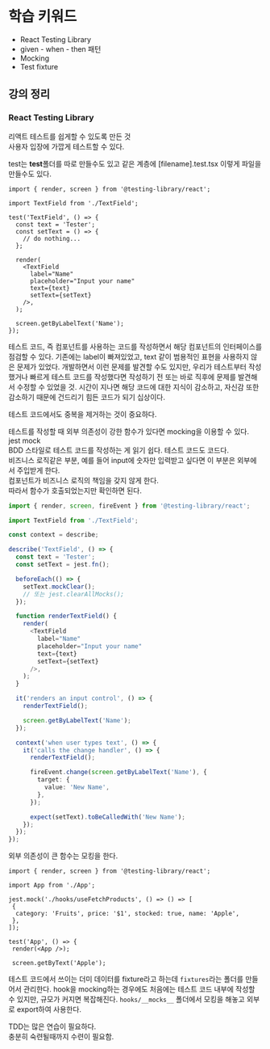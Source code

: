 # 학습 키워드

- React Testing Library
- given - when - then 패턴
- Mocking
- Test fixture

## 강의 정리

### React Testing Library

리액트 테스트를 쉽게할 수 있도록 만든 것  
사용자 입장에 가깝게 테스트할 수 있다.

test는 **test**폴더를 따로 만들수도 있고 같은 계층에 [filename].test.tsx 이렇게 파일을 만들수도 있다.

```tsx
import { render, screen } from '@testing-library/react';

import TextField from './TextField';

test('TextField', () => {
  const text = 'Tester';
  const setText = () => {
    // do nothing...
  };

  render(
    <TextField
      label="Name"
      placeholder="Input your name"
      text={text}
      setText={setText}
    />,
  );

  screen.getByLabelText('Name');
});
```

테스트 코드, 즉 컴포넌트를 사용하는 코드를 작성하면서 해당 컴포넌트의 인터페이스를 점검할 수 있다. 기존에는 label이 빠져있었고, text 같이 범용적인 표현을 사용하지 않은 문제가 있었다. 개발하면서 이런 문제를 발견할 수도 있지만, 우리가 테스트부터 작성했거나 빠르게 테스트 코드를 작성했다면 작성하기 전 또는 바로 직후에 문제를 발견해서 수정할 수 있었을 것. 시간이 지나면 해당 코드에 대한 지식이 감소하고, 자신감 또한 감소하기 때문에 건드리기 힘든 코드가 되기 십상이다.

테스트 코드에서도 중복을 제거하는 것이 중요하다.

테스트를 작성할 때 외부 의존성이 강한 함수가 있다면 mocking을 이용할 수 있다. jest mock  
BDD 스타일로 테스트 코드를 작성하는 게 읽기 쉽다. 테스트 코드도 코드다.  
비즈니스 로직같은 부분, 예를 들어 input에 숫자만 입력받고 싶다면 이 부분은 외부에서 주입받게 한다.  
컴포넌트가 비즈니스 로직의 책임을 갖지 않게 한다.  
따라서 함수가 호출되었는지만 확인하면 된다.

```ts
import { render, screen, fireEvent } from '@testing-library/react';

import TextField from './TextField';

const context = describe;

describe('TextField', () => {
  const text = 'Tester';
  const setText = jest.fn();

  beforeEach(() => {
    setText.mockClear();
    // 또는 jest.clearAllMocks();
  });

  function renderTextField() {
    render(
      <TextField
        label="Name"
        placeholder="Input your name"
        text={text}
        setText={setText}
      />,
    );
  }

  it('renders an input control', () => {
    renderTextField();

    screen.getByLabelText('Name');
  });

  context('when user types text', () => {
    it('calls the change handler', () => {
      renderTextField();

      fireEvent.change(screen.getByLabelText('Name'), {
        target: {
          value: 'New Name',
        },
      });

      expect(setText).toBeCalledWith('New Name');
    });
  });
});
```

외부 의존성이 큰 함수는 모킹을 한다.

```tsx
import { render, screen } from '@testing-library/react';

import App from './App';

jest.mock('./hooks/useFetchProducts', () => () => [
 {
  category: 'Fruits', price: '$1', stocked: true, name: 'Apple',
 },
]);

test('App', () => {
 render(<App />);

 screen.getByText('Apple');
```

테스트 코드에서 쓰이는 더미 데이터를 fixture라고 하는데 `fixtures`라는 폴더를 만들어서 관리한다.
hook을 mocking하는 경우에도 처음에는 테스트 코드 내부에 작성할 수 있지만, 규모가 커지면 복잡해진다.
`hooks/__mocks__` 폴더에서 모킹을 해놓고 외부로 export하여 사용한다.

TDD는 많은 연습이 필요하다.  
충분히 숙련될때까지 수련이 필요함.
